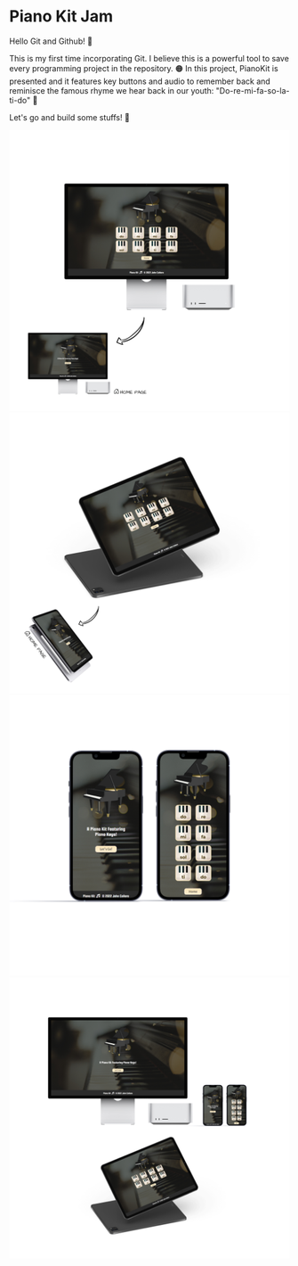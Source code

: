 # Piano Kit Jam

Hello Git and Github! 👋

This is my first time incorporating Git. I believe this is a powerful tool to save every programming project in the repository. 🟠 In this project, PianoKit is presented and it features key buttons and audio to remember back and reminisce the famous rhyme we hear back in our youth: "Do-re-mi-fa-so-la-ti-do" 🎵

Let's go and build some stuffs! 🎹

![Getting Started](images/desktopView-PianoKit.jpg)
![Getting Started](images/tabletView-PianoKit.jpg)
![Getting Started](images/mobileView-PianoKit.jpg)
![Getting Started](images/allView-PianoKit.jpg)
